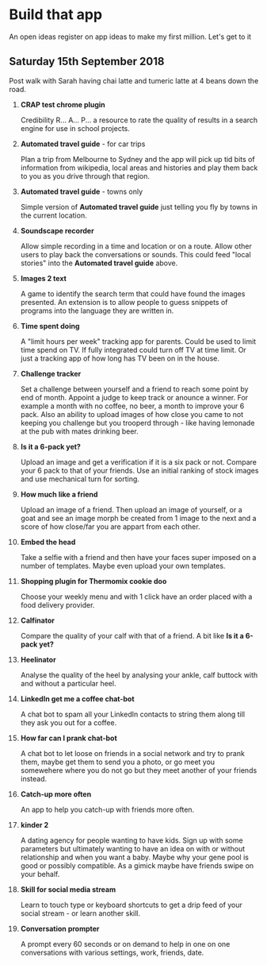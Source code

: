 # Build that app

An open ideas register on app ideas to make my first million. Let's get to it

## Saturday 15th September 2018

Post walk with Sarah having chai latte and tumeric latte at 4 beans down the road.

1. **CRAP test chrome plugin**

    Credibility R... A... P... a resource to rate the quality of results in a
    search engine for use in school projects.

1. **Automated travel guide** - for car trips

    Plan a trip from Melbourne to Sydney and the app will pick up tid bits of
    information from wikipedia, local areas and histories and play them back to
    you as you drive through that region.

1. **Automated travel guide** - towns only

    Simple version of **Automated travel guide** just telling you fly by towns
    in the current location.

1. **Soundscape recorder**

    Allow simple recording in a time and location or on a route. Allow other
    users to play back the conversations or sounds. This could feed "local
    stories" into the **Automated travel guide** above.

1. **Images 2 text**

    A game to identify the search term that could have found the images
    presented. An extension is to allow people to guess snippets of programs
    into the language they are written in.

1. **Time spent doing**

    A "limit hours per week" tracking app for parents. Could be used to limit
    time spend on TV. If fully integrated could turn off TV at time limit. Or
    just a tracking app of how long has TV been on in the house.

1. **Challenge tracker**

    Set a challenge between yourself and a friend to reach some point by end of
    month. Appoint a judge to keep track or anounce a winner. For example a
    month with no coffee, no beer, a month to improve your 6 pack. Also an
    ability to upload images of how close you came to not keeping you challenge
    but you trooperd through - like having lemonade at the pub with mates
    drinking beer.

1. **Is it a 6-pack yet?**

    Upload an image and get a verification if it is a six pack or not. Compare
    your 6 pack to that of your friends. Use an initial ranking of stock images
    and use mechanical turn for sorting.

1. **How much like a friend**

    Upload an image of a friend. Then upload an image of yourself, or a goat
    and see an image morph be created from 1 image to the next and a score of
    how close/far you are appart from each other.

1. **Embed the head**

    Take a selfie with a friend and then have your faces super imposed on a
    number of templates. Maybe even upload your own templates.

1. **Shopping plugin for Thermomix cookie doo**

    Choose your weekly menu and with 1 click have an order placed with a food
    delivery provider.

1. **Calfinator**

    Compare the quality of your calf with that of a friend. A bit like **Is it
    a 6-pack yet?**

1. **Heelinator**

    Analyse the quality of the heel by analysing your ankle, calf buttock with
    and without a particular heel.

1. **LinkedIn get me a coffee chat-bot**

    A chat bot to spam all your LinkedIn contacts to string them along till
    they ask you out for a coffee.

1. **How far can I prank chat-bot**

    A chat bot to let loose on friends in a social network and try to prank
    them, maybe get them to send you a photo, or go meet you somewehere where
    you do not go but they meet another of your friends instead.

1. **Catch-up more often**

    An app to help you catch-up with friends more often.

1. **kinder 2**

    A dating agency for people wanting to have kids. Sign up with some
    parameters but ultimately wanting to have an idea on with or without
    relationship and when you want a baby. Maybe why your gene pool is good or
    possibly compatible. As a gimick maybe have friends swipe on your behalf.

1. **Skill for social media stream**

    Learn to touch type or keyboard shortcuts to get a drip feed of your social
    stream - or learn another skill.

1. **Conversation prompter**

    A prompt every 60 seconds or on demand to help in one on one conversations
    with various settings, work, friends, date.  

